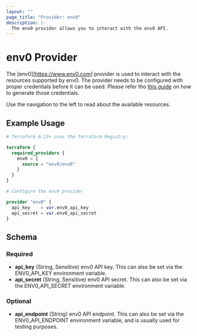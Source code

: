 ```yaml
---
layout: ""
page_title: "Provider: env0"
description: |-
  The env0 provider allows you to interact with the env0 API.
---
```


# env0 Provider

The [env0][https://www.env0.com] provider is used to interact with the resources supported by env0. The provider needs to be configured with proper credentials before it can be used. Please refer tho [this guide](https://developer.env0.com/docs/api/YXBpOjY4Njc2-env0-api#creating-an-api-key) on how to generate those credentials.

Use the navigation to the left to read about the available resources.

## Example Usage

```terraform
# Terraform 0.13+ uses the Terraform Registry:

terraform {
  required_providers {
    env0 = {
      source = "env0/env0"
    }
  }
}

# Configure the env0 provider

provider "env0" {
  api_key    = var.env0_api_key
  api_secret = var.env0_api_secret
}
```

<!-- schema generated by tfplugindocs -->
## Schema

### Required

- **api_key** (String, Sensitive) env0 API key. This can also be set via the ENV0_API_KEY environment variable.
- **api_secret** (String, Sensitive) env0 API secret. This can also be set via the ENV0_API_SECRET environment variable.

### Optional

- **api_endpoint** (String) env0 API endpoint. This can also be set via the ENV0_API_ENDPOINT environment variable, and is usually used for testing purposes.
